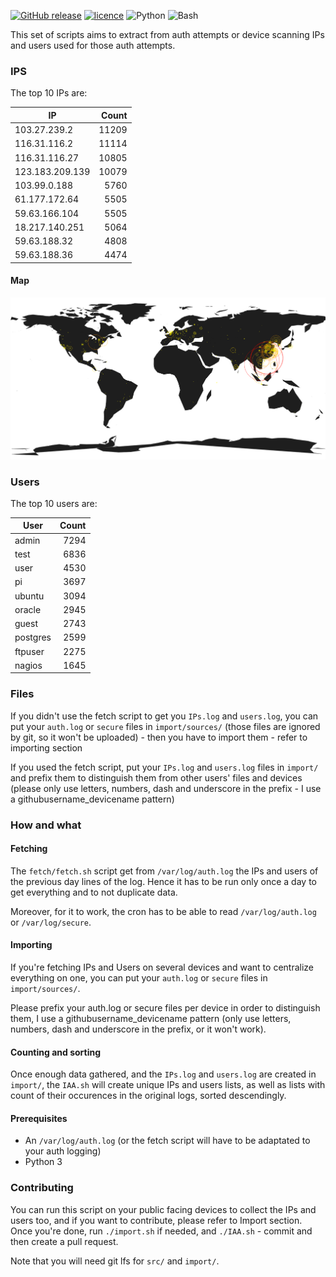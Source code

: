 [![GitHub release](https://img.shields.io/github/release/ctrlaltdev/illegal-auth-attempts.svg?style=for-the-badge)](https://github.com/ctrlaltdev/illegal-auth-attempts/releases)
[![licence](https://img.shields.io/github/license/ctrlaltdev/illegal-auth-attempts.svg?style=for-the-badge)](https://github.com/ctrlaltdev/illegal-auth-attempts/blob/master/LICENCE.md)
![Python](https://img.shields.io/badge/_-Python-4B8BBE.svg?style=for-the-badge)
![Bash](https://img.shields.io/badge/_-SH-4EAA25.svg?style=for-the-badge)

This set of scripts aims to extract from auth attempts or device scanning IPs and users used for those auth attempts.

### IPS

The top 10 IPs are:

| IP              | Count |
| --------------- | -----:|
| 103.27.239.2 | 11209 |
| 116.31.116.2 | 11114 |
| 116.31.116.27 | 10805 |
| 123.183.209.139 | 10079 |
| 103.99.0.188 | 5760 |
| 61.177.172.64 | 5505 |
| 59.63.166.104 | 5505 |
| 18.217.140.251 | 5064 |
| 59.63.188.32 | 4808 |
| 59.63.188.36 | 4474 |

#### Map
![Map of first 1000 IPs](https://github.com/ctrlaltdev/illegal-auth-attempts/raw/master/map/map.png)

### Users

The top 10 users are:

| User    | Count |
| ------- | -----:|
| admin | 7294 |
| test | 6836 |
| user | 4530 |
| pi | 3697 |
| ubuntu | 3094 |
| oracle | 2945 |
| guest | 2743 |
| postgres | 2599 |
| ftpuser | 2275 |
| nagios | 1645 |

### Files

If you didn't use the fetch script to get you `IPs.log` and `users.log`, you can put your `auth.log` or `secure` files in `import/sources/` (those files are ignored by git, so it won't be uploaded) - then you have to import them - refer to importing section

If you used the fetch script, put your `IPs.log` and `users.log` files in `import/` and prefix them to distinguish them from other users' files and devices (please only use letters, numbers, dash and underscore in the prefix - I use a githubusername_devicename pattern)

### How and what

#### Fetching

The `fetch/fetch.sh` script get from `/var/log/auth.log` the IPs and users of the previous day lines of the log. Hence it has to be run only once a day to get everything and to not duplicate data.

Moreover, for it to work, the cron has to be able to read `/var/log/auth.log` or `/var/log/secure`.

#### Importing

If you're fetching IPs and Users on several devices and want to centralize everything on one, you can put your `auth.log` or `secure` files in `import/sources/`.

Please prefix your auth.log or secure files per device in order to distinguish them, I use a githubusername_devicename pattern (only use letters, numbers, dash and underscore in the prefix, or it won't work).

#### Counting and sorting

Once enough data gathered, and the `IPs.log` and `users.log` are created in `import/`, the `IAA.sh` will create unique IPs and users lists, as well as lists with count of their occurences in the original logs, sorted descendingly.

#### Prerequisites

- An `/var/log/auth.log` (or the fetch script will have to be adaptated to your auth logging)
- Python 3

### Contributing

You can run this script on your public facing devices to collect the IPs and users too, and if you want to contribute, please refer to Import section.
Once you're done, run `./import.sh` if needed, and `./IAA.sh` - commit and then create a pull request.

Note that you will need git lfs for `src/` and `import/`.
